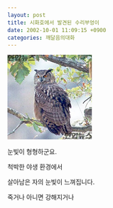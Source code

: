```yaml
---
layout: post
title: 시화호에서 발견된 수리부엉이
date: 2002-10-01 11:09:15 +0900
categories: 깨달음의대화
---
```

<img src="./files/attach/images/198/423/1033438155.jpg" border="0" alt="" />  
  
눈빛이 형형하군요.
  

  
척박한 야생 환경에서
  
살아남은 자의 눈빛이 느껴집니다.
  

  
죽거나 아니면 강해지거나